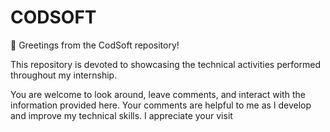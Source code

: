 # CODSOFT
👋 Greetings from the CodSoft repository!

This repository is devoted to showcasing the technical activities performed throughout my internship.

You are welcome to look around, leave comments, and interact with the information provided here. Your comments are helpful to me as I develop and improve my technical skills. I appreciate your visit

